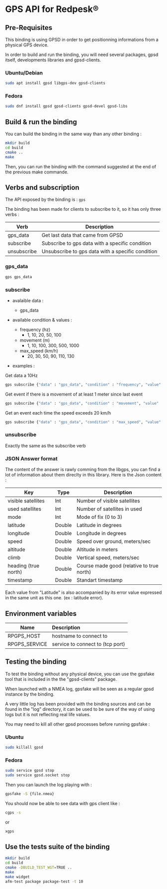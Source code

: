# GPS API for Redpesk®

## Pre-Requisites
This binding is using GPSD in order to get positionning informations from a physical GPS device.

In order to build and run the binding, you will need several packages, gpsd itself, developments libraries and gpsd-clients.

### Ubuntu/Debian
```bash
sudo apt install gpsd libgps-dev gpsd-clients
```

### Fedora
```bash
sudo dnf install gpsd gpsd-clients gpsd-devel gpsd-libs
```

## Build & run the binding

You can build the binding in the same way than any other binding :
```bash
mkdir build
cd build
cmake ..
make
```

Then, you can run the binding with the command suggested at the end of the previous make commande.

## Verbs and subscription

The API exposed by the binding is : ```gps```

The binding has been made for clients to subscribe to it, so it has only three verbs :

| Verb          | Description                                       |
|---------------|---------------------------------------------------|
| gps_data      | Get last data that came from GPSD                 |
| subscribe     | Subscribe to gps data with a specific condition   |
| unsubscribe   | Unsubscribe to gps data with a specific condition |

### gps_data

```bash
gps gps_data
```

### subscribe

- avalaible data :
    - gps_data

- available condition & values :
    - frequency (hz)
        * 1, 10, 20, 50, 100
    - movement (m)
        * 1, 10, 100, 300, 500, 1000
    - max_speed (km/h)
        * 20, 30, 50, 90, 110, 130

- examples :

Get data a 10Hz
```bash
gps subscribe {"data" : "gps_data", "condition" : "frequency", "value" : 10}
```

Get event if there is a movement of at least 1 meter since last event
```bash
gps subscribe {"data" : "gps_data", "condition" : "movement", "value" : 1}
```

Get an event each time the speed exceeds 20 km/h
```bash
gps subscribe {"data" : "gps_data", "condition" : "max_speed", "value" : 20}
```

### unsubscribe

Exactly the same as the subscribe verb

### JSON Answer format

The content of the answer is rawly comming from the libgps, you can find a lot of information about them direclty in this library.
Here is the Json content :

| Key                   | Type		| Description                                           |
|-----------------------|-----------|-------------------------------------------------------|
| visible satellites    | Int       | Number of visible satellites							|
| used satellites       | Int       | Number of satellites in used                          |
| mode                  | Int       | Mode of fix (0 to 3) 									|
| latitude              | Double    | Latitude in degrees									|
| longitude             | Double    | Longitude in degrees									|
| speed                 | Double    | Speed over ground, meters/sec 						|
| altitude              | Double    | Altitude in meters 									|
| climb                 | Double    | Vertical speed, meters/sec 							|
| heading (true north)  | Double    | Course made good (relative to true north) 			|
| timestamp             | Double    | Standart timestamp 									|

Each value from "Latitude" is also accompanied by its error value expressed in the same unit as this one. (ex : latitude error).

## Environment variables

| Name              | Description                      |
|-------------------|:---------------------------------|
| RPGPS\_HOST       | hostname to connect to           |
| RPGPS\_SERVICE    | service to connect to (tcp port) |


## Testing the binding

To test the binding without any physical device, you can use the gpsfake tool that is included in the the "gpsd-clients" package.

When launched with a NMEA log, gpsfake will be seen as a regular gpsd instance by the binding.

A very little log has been provided with the binding sources and can be found in the "log" directory, it can be used to be sure of the way of using logs but it is not reflecting real life values.

You may need to kill all other gpsd processes before running gpsfake :
### Ubuntu
```bash
sudo killall gpsd
```
### Fedora
```bash
sudo service gpsd stop
sudo service gpsd.socket stop
```

Then you can launch the log playing with :
```bash
gpsfake -S {file.nmea}
```

You should now be able to see data with gps client like :
```bash
cgps -s
```
or
```bash
xgps
```

## Use the tests suite of the binding

```bash
mkdir build
cd build
cmake -DBUILD_TEST_WGT=TRUE ..
make
make widget
afm-test package package-test -t 10
```


